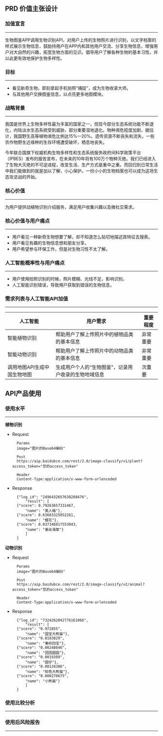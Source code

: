 ## PRD 价值主张设计
### 加值宣言
---
生物图鉴APP调用生物识别API，对用户上传的生物照片进行识别，以文字档案的样式展示生物信息，鼓励持用户在APP内和其他用户交流、分享生物信息，增强用户对大自然的兴趣，拓宽生物方面的见识。倡导用户了解各种生物的基本习性，并以此更有效地保护生物多样性。

### 目标
---
* 看见新奇生物，即刻拿起手机拍照“捕捉”，成为生物收录大师。
* 与其他用户交换图鉴信息，以点亮更多地图模块。

### 战略背景
---
我国是世界上生物多样性最为丰富的国家之一，但现今部分生态系统功能不断退化，内陆淡水生态系统受到威胁，部分重要湿地退化。物种濒危程度加剧，据估计，我国野生高等植物濒危比例达15%—20%。遗传资源不断丧失和流失，一些农作物野生近缘种的生存环境遭受破坏，栖息地丧失。

今年联合国旗下权威机构生物多样性和生态系统服务政府间科学政策平台（IPBES）发布的报告宣布，在未来的10年将有100万个物种灭绝。我们已经进入了生物大灭绝的不可逆进程，改变生活、生产方式是重中之重。而回归到日常生活中我们能做到的就是加以了解，小心保护。一份小小的生物档案也可以成为这场生态攻坚战的开始。

### 核心价值
---
为用户提供动植物识别介绍服务，满足用户收集兴趣以及微社交需求。

### 核心价值与用户痛点
---
* 用户看见一种新奇生物想要了解，却不知道怎么贴切地描述其特征去搜索。
* 用户看见有趣的生物信息想和朋友分享。
* 用户希望参与环保工作，但是对生物习性不太了解。

### 人工智能概率性与用户痛点
---
* 用户使用拍照识别的时候，照片模糊、光线不足，影响识别。
* 人工智能识别错误，导致用户获取到错误的生物信息。

### 需求列表与人工智能API加值 
---
| 人工智能 | 用户需求 | 重要程度 |
| --------- | ------- | ------- |
| 智能植物识别 | 帮助用户了解上传照片中的植物品类的基本信息 | 非常重要 |
| 智能动物识别 | 帮助用户了解上传照片中的动物品类的基本信息 | 非常重要 |
| 调用地图API生成中国生物地图 | 生成用户个人的“生物图鉴”，记录用户收录的生物地域信息 | 次重要 |

## API产品使用
### 使用水平
---
**植物识别**

* Request

        Params
        image="图片的Base64编码"
        
        Post
        https://aip.baidubce.com/rest/2.0/image-classify/v1/plant?access_token="您的access_token"
        
        Header
        Content-Type:application/x-www-form-urlencoded

* Response

        {"log_id": "2496432657638288476",
	        "result": [
		{"score": 0.79263657331467,
			"name": "美人梅"},
		{"score": 0.63683325052261,
			"name": "樱花"},
		{"score": 0.037346817553043,
			"name": "垂丝海棠"}
        	]
        }

**动物识别**

* Request

        Params
        image="图片的Base64编码"
        
        Post
        https://aip.baidubce.com/rest/2.0/image-classify/v2/animal?access_token="您的access_token"
        
        Header
        Content-Type:application/x-www-form-urlencoded

* Response

		{"log_id": "7324262042776161066",
			"result": [
		{"score": "0.972855",
			"name": "国宝大熊猫"},
		{"score": "0.0183829",
			"name": "秦岭四宝"},
		{"score": "0.00248046",
			"name": "团团圆圆"},
		{"score": "0.0019389",
			"name": "圆仔"},
		{"score": "0.00134386",
			"name": "棕色大熊猫"},
		{"score": "0.000270675",
			"name": "小熊猫"}
			]
		}


### 使用比较分析
---

### 使用后风险报告
---
